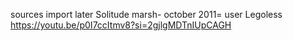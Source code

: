 sources import later
Solitude marsh- october 2011= user Legoless
https://youtu.be/p0I7ccItmv8?si=2gjlgMDTnIUpCAGH
